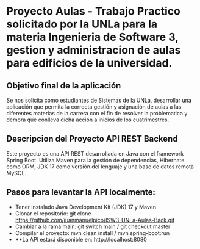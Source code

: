 # Proyecto Aulas - Trabajo Practico solicitado por la UNLa para la materia Ingenieria de Software 3, gestion y administracion de aulas para edificios de la universidad.
## Objetivo final de la aplicación
Se nos solicita como estudiantes de Sistemas de la UNLa, desarrollar una aplicación que permita la correcta gestión y asignación de aulas a las diferentes materias de la carrera con el fin de resolver la problematica y demora que conlleva dicha acción a inicios de los cuatrimestres.

## Descripcion del Proyecto API REST Backend
Este proyecto es una API REST desarrollada en Java con el framework Spring Boot. Utiliza Maven para la gestión de dependencias, Hibernate como ORM, JDK 17 como versión del lenguaje y una base de datos remota MySQL.

## Pasos para levantar la API localmente:
- Tener instalado Java Development Kit (JDK) 17 y Maven
- Clonar el repositorio: git clone https://github.com/juanmanuelpico/ISW3-UNLa-Aulas-Back.git
- Cambiar a la rama main: git switch main / git checkout master
- Compilar el proyecto: mvn clean install / mvn spring-boot:run
- **La API estará disponible en: http://localhost:8080
